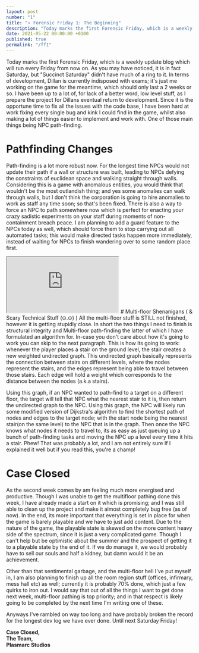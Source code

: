 ```yaml
---
layout: post
number: "1"
title: "⭐ Forensic Friday 1: The Beginning"
description: "Today marks the first Forensic Friday, which is a weekly update blog which will run every Friday from now on. As you may have noticed, it is in fact Saturday, but 'Succinct Saturday' didn't have much of a ring to it.  In terms of development, Dillan is currently indisposed with exams;  it's just me working on the game for the meantime, which should only last a 2 weeks or so. I have been up to a lot of, for lack of a better word, low level stuff, as I prepare the project for Dillans eventual return to development. Since it is the opportune time to fix all the issues with the code base, I have been hard at work fixing every single bug and kink I could find in the game, whilst also making a lot of things easier to implement and work with. One of those main things being NPC path-finding."
date: 2021-05-22 00:00:00 +0100
published: true
permalink: "/ff1"
---
```

Today marks the first Forensic Friday, which is a weekly update blog which will run every Friday from now on. As you may have noticed, it is in fact Saturday, but "Succinct Saturday" didn't have much of a ring to it.  In terms of development, Dillan is currently indisposed with exams;  it's just me working on the game for the meantime, which should only last a 2 weeks or so. I have been up to a lot of, for lack of a better word, low level stuff, as I prepare the project for Dillans eventual return to development. Since it is the opportune time to fix all the issues with the code base, I have been hard at work fixing every single bug and kink I could find in the game, whilst also making a lot of things easier to implement and work with. One of those main things being NPC path-finding.

# Pathfinding Changes
Path-finding is a lot more robust now. For the longest time NPCs would not update their path if a wall or structure was built, leading to NPCs defying the constraints of euclidean space and walking straight through walls. Considering this is a game with anomalous entities, you would think that wouldn't be the most outlandish thing; and yes some anomalies can walk through walls, but I don't think the corporation is going to hire anomalies to work as staff any time soon; so that's been fixed. There is also a way to force an NPC to path somewhere now which is perfect for enacting your crazy sadistic experiments on your staff during moments of non-containment breach peace. I am planning to add a guard feature to the NPCs today as well, which should force them to stop carrying out all automated tasks; this would make directed tasks happen more immediately, instead of waiting for NPCs to finish wandering over to some random place first. 

<iframe src="https://www.youtube.com/embed/a6z3GlhptBo"></iframe>
# Multi-floor Shenanigans ( & Scary Technical Stuff (⊙.⊙)  )
All the multi-floor stuff is STILL not finished, however it is getting stupidly close. In short the two things I need to finish is structural integrity and Multi-floor path-finding the latter of which I have formulated an algorithm for. In-case you don't care about how it's going to work you can skip to the next paragraph. This is how its going to work: whenever the player places a stair on the ground level, the stair creates a new weighted undirected graph. This undirected graph basically represents the connection between stairs on different levels, where the nodes represent the stairs, and the edges represent being able to travel between those stairs. Each edge will hold a weight which corresponds to  the distance between the nodes (a.k.a stairs). 

Using this graph, if an NPC wanted to path-find to a target on a different floor, the target will tell that NPC what the nearest stair to it is, then return the undirected graph to the NPC. Using this graph, the NPC will likely run some modified version of Dijkstra's algorithm to find the shortest path of nodes and edges to the target node; with the start node being the nearest stair(on the same level) to the NPC that is in the graph. Then once the NPC knows what nodes it needs to travel to, its as easy as just queuing up a bunch of path-finding tasks and moving the NPC up a level every time it hits a stair. Phew! That was probably a lot, and I am not entirely sure If I explained it well but if you read this, you're a champ! 

# Case Closed
As the second week comes by am feeling much more energised and productive. Though I was unable to get the multifloor pathing done this week, I have already made a start on it which is promising; and I was still able to clean up the project and make it almost completely bug free (as of now). In the end, its more important that everything is set in place for when the game is barely playable and we have to just add content. Due to the nature of the game, the playable state is skewed on the more content heavy side of the spectrum, since it is just a very complicated game. Though I can't help but be optimistic about the summer and the prospect of getting it to a playable state by the end of it. If we do manage it, we would probably have to sell our souls and half a kidney, but damn would it be an achievement. 

Other than that sentimental garbage, and the multi-floor hell I've put myself in, I am also planning to finish up all the room region stuff (offices, infirmary, mess hall etc) as well; currently it is probably 70% done, which just a few quirks to iron out. I would say that out of all the things I want to get done next week, multi-floor pathing is top priority; and in that respect is likely going to be completed by the next time I'm writing one of these.

Anyways I've rambled on way too long and have probably broken the record for the longest dev log we have ever done. Until next Saturday Friday!

**Case Closed,**\
**The Team,**\
**Plasmarc Studios**